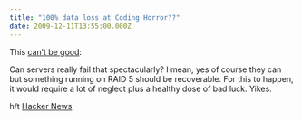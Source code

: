 ```yaml
---
title: "100% data loss at Coding Horror??"
date: 2009-12-11T13:55:00.000Z
---
```


This [can’t be good](http://74.125.93.132/search?q=cache:9VA3eSPrlvkJ:www.codinghorror.com/+coding+horror&amp;cd=1&amp;hl=en&amp;ct=clnk&amp;gl=us):

Can servers really fail that spectacularly? I mean, yes of course they can but something running on RAID 5 should be recoverable. For this to happen, it would require a lot of neglect plus a healthy dose of bad luck. Yikes.

h/t [Hacker News](http://news.ycombinator.com/item?id=990323)
